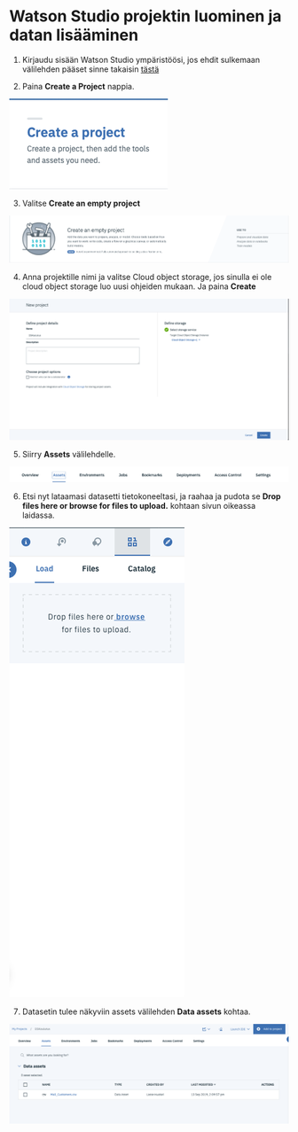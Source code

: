 # Watson Studio projektin luominen ja datan lisääminen

1. Kirjaudu sisään Watson Studio ympäristöösi, jos ehdit sulkemaan välilehden pääset sinne takaisin <a href="eu-de.dataplatform.cloud.ibm.com">tästä</a>

2. Paina **Create a Project** nappia.

![](images/createproject.png)

3. Valitse **Create an empty project**

![](images/emptyproject.png)

4. Anna projektille nimi ja valitse Cloud object storage, jos sinulla ei ole cloud object storage luo uusi ohjeiden mukaan. Ja paina **Create**

![](images/projectsettings.png)

5. Siirry **Assets** välilehdelle.

![](images/assets.png)

6. Etsi nyt lataamasi datasetti tietokoneeltasi, ja raahaa ja pudota se **Drop files here or browse for files to upload.** kohtaan sivun oikeassa laidassa.

![](images/dragdrop.png)

7. Datasetin tulee näkyviin assets välilehden **Data assets** kohtaa.

![](images/dataassets.png)
